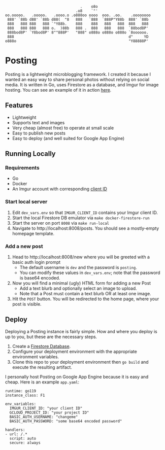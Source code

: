 ```
                                  .    o8o                         
                                .o8    `"'                         
oo.ooooo.   .ooooo.   .oooo.o .o888oo oooo  ooo. .oo.    .oooooooo 
 888' `88b d88' `88b d88(  "8   888   `888  `888P"Y88b  888' `88b  
 888   888 888   888 `"Y88b.    888    888   888   888  888   888  
 888   888 888   888 o.  )88b   888 .  888   888   888  `88bod8P'  
 888bod8P' `Y8bod8P' 8""888P'   "888" o888o o888o o888o `8oooooo.  
 888                                                    d"     YD  
o888o                                                   "Y88888P'  
```
# Posting
Posting is a lightweight microblogging framework. I created it because I wanted an easy way to share personal photos without relying on social media. It is written in Go, uses Firestore as a database, and Imgur for image hosting. You can see an example of it in action [here](https://posting.website).

## Features
* Lightweight
* Supports text and images
* Very cheap (almost free) to operate at small scale
* Easy to publish new posts
* Easy to deploy (and well suited for Google App Engine)


## Running Locally
### Requirements
* Go
* Docker
* An Imgur account with corresponding [client ID](https://api.imgur.com/)

### Start local server
1. Edit `dev_vars.env` so that `IMGUR_CLIENT_ID` contains your Imgur client ID.
2. Start the local Firestore DB emulator via `make docker-firestore-run`
3. Start the server on port `8008` via `make run-local`
4. Navigate to http://localhost:8008/posts. You should see a mostly-empty homepage template.

### Add a new post
1. Head to http://localhost:8008/new where you will be greeted with a basic auth login prompt
    - The default username is `dev` and the password is `posting`.
    - You can modify these values in `dev_vars.env`; note that the password is base64 encoded.
2. Now you will find a minimal (ugly) HTML form for adding a new Post
    - Add a text blurb and optionally select an image to upload.
    - Note that a Post must contain a text blurb OR at least one image.
3. Hit the `POST` button. You will be redirected to the home page, where your post is visible.


## Deploy
Deploying a Posting instance is fairly simple. How and where you deploy is up to you, but these are the necessary steps.

1. Create a [Firestore Database](https://cloud.google.com/firestore/docs/create-database-server-client-library).
2. Configure your deployment environment with the appropriate environment variables.
3. Clone this repo to your deployment environment then `go build` and execute the resulting artifact.


I personally host Posting on Google App Engine because it is easy and cheap. Here is an example `app.yaml`:

```
runtime: go119
instance_class: F1

env_variables:
  IMGUR_CLIENT_ID: "your client ID"
  GCLOUD_PROJECT_ID: "your project ID"
  BASIC_AUTH_USERNAME: "changeme"
  BASIC_AUTH_PASSWORD: "some base64 encoded password"

handlers:
- url: /.*
  script: auto
  secure: always
```
